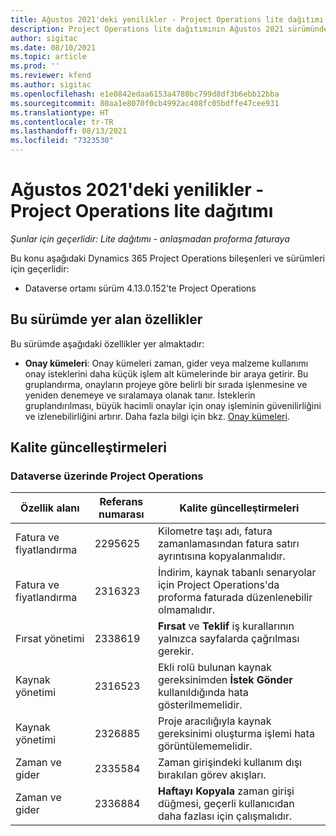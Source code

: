 ```yaml
---
title: Ağustos 2021'deki yenilikler - Project Operations lite dağıtımı
description: Project Operations lite dağıtımının Ağustos 2021 sürümünde bulunan kalite güncelleştirmeleri hakkında bilgi sağlar.
author: sigitac
ms.date: 08/10/2021
ms.topic: article
ms.prod: ''
ms.reviewer: kfend
ms.author: sigitac
ms.openlocfilehash: e1e0842edaa6153a4780bc799d8df3b6ebb12bba
ms.sourcegitcommit: 80aa1e8070f0cb4992ac408fc05bdffe47cee931
ms.translationtype: HT
ms.contentlocale: tr-TR
ms.lasthandoff: 08/13/2021
ms.locfileid: "7323530"
---
```

# <a name="whats-new-august-2021---project-operations-lite-deployment"></a>Ağustos 2021'deki yenilikler - Project Operations lite dağıtımı

_Şunlar için geçerlidir: Lite dağıtımı - anlaşmadan proforma faturaya_

Bu konu aşağıdaki Dynamics 365 Project Operations bileşenleri ve sürümleri için geçerlidir:

  - Dataverse ortamı sürüm 4.13.0.152'te Project Operations

## <a name="features-included-in-this-release"></a>Bu sürümde yer alan özellikler

Bu sürümde aşağıdaki özellikler yer almaktadır:

- **Onay kümeleri**: Onay kümeleri zaman, gider veya malzeme kullanımı onay isteklerini daha küçük işlem alt kümelerinde bir araya getirir. Bu gruplandırma, onayların projeye göre belirli bir sırada işlenmesine ve yeniden denemeye ve sıralamaya olanak tanır. İsteklerin gruplandırılması, büyük hacimli onaylar için onay işleminin güvenilirliğini ve izlenebilirliğini artırır. Daha fazla bilgi için bkz. [Onay kümeleri](../../approvals/approval-sets.md).

## <a name="quality-updates"></a>Kalite güncelleştirmeleri

### <a name="project-operations-on-dataverse"></a>Dataverse üzerinde Project Operations

| **Özellik alanı** | **Referans numarası** | **Kalite güncelleştirmeleri** |
| --- | --- | --- |
| Fatura ve fiyatlandırma | 2295625 | Kilometre taşı adı, fatura zamanlamasından fatura satırı ayrıntısına kopyalanmalıdır. |
| Fatura ve fiyatlandırma | 2316323 | İndirim, kaynak tabanlı senaryolar için Project Operations'da proforma faturada düzenlenebilir olmamalıdır. |
|   Fırsat yönetimi | 2338619 | **Fırsat** ve **Teklif** iş kurallarının yalnızca sayfalarda çağrılması gerekir. |
| Kaynak yönetimi | 2316523 | Ekli rolü bulunan kaynak gereksinimden **İstek Gönder** kullanıldığında hata gösterilmemelidir. |
| Kaynak yönetimi | 2326885 | Proje aracılığıyla kaynak gereksinimi oluşturma işlemi hata görüntülememelidir. |
| Zaman ve gider | 2335584 | Zaman girişindeki kullanım dışı bırakılan görev akışları. |
| Zaman ve gider | 2336884 | **Haftayı Kopyala** zaman girişi düğmesi, geçerli kullanıcıdan daha fazlası için çalışmalıdır. |
